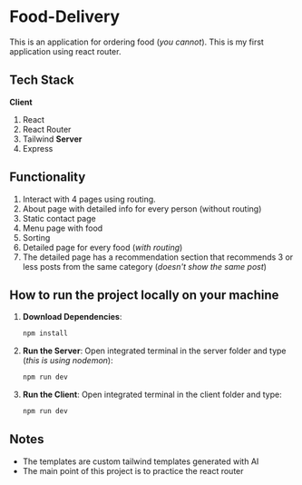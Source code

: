 # Food-Delivery
This is an application for ordering food (*you cannot*). This is my first application using react router.

## Tech Stack

**Client**
1. React
2. React Router
3. Tailwind 
**Server**
1. Express


## Functionality 
    
1. Interact with 4 pages using routing.
2. About page with detailed info for every person (without routing)
3. Static contact page
4. Menu page with food
5. Sorting
6. Detailed page for every food (*with routing*)
7. The detailed page has a recommendation section that recommends 3 or less posts from the same category (*doesn't show the same post*) 

## How to run the project locally on your machine
1. **Download Dependencies**:
    ```bash
    npm install
    ```

2. **Run the Server**: Open integrated terminal in the server folder and type (*this is using nodemon*):
    ```bash
    npm run dev
    ```

3. **Run the Client**: Open integrated terminal in the client folder and type:
    ```bash
    npm run dev
    ```

## Notes 
- The templates are custom tailwind templates generated with AI
- The main point of this project is to practice the react router 
